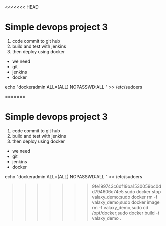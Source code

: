 <<<<<<< HEAD
# Simple devops project 3
1) code commit to git hub
2) build and test with jenkins
3) then deploy using docker
- we need 
- git 
- jenkins
- docker

echo "dockeradmin ALL=(ALL) NOPASSWD:ALL " >> /etc/sudoers

=======
# Simple devops project 3
1) code commit to git hub
2) build and test with jenkins
3) then deploy using docker
- we need 
- git 
- jenkins
- docker

echo "dockeradmin ALL=(ALL) NOPASSWD:ALL " >> /etc/sudoers

>>>>>>> 9fe199743c6df19ba1530059bc0dd794606c74e5
sudo docker stop valaxy_demo;sudo docker rm -f valaxy_demo;sudo docker image rm -f valaxy_demo;sudo cd /opt/docker;sudo docker build -t valaxy_demo .